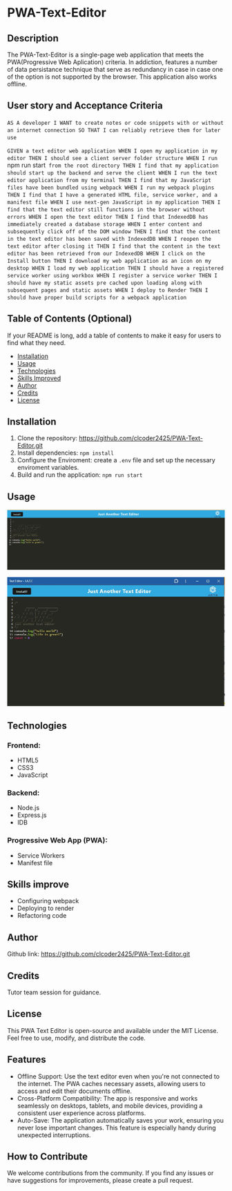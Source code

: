 # PWA-Text-Editor


## Description

The PWA-Text-Editor is a single-page web application that meets the PWA(Progressive Web Aplication) criteria. In addiction, features a number of data persistance technique that serve as redundancy in case in case one of the option is not supported by the browser. This application also works offline.

## User story and Acceptance Criteria
`
AS A developer
I WANT to create notes or code snippets with or without an internet connection
SO THAT I can reliably retrieve them for later use
`

`GIVEN a text editor web application
WHEN I open my application in my editor
THEN I should see a client server folder structure
WHEN I run `npm run start` from the root directory
THEN I find that my application should start up the backend and serve the client
WHEN I run the text editor application from my terminal
THEN I find that my JavaScript files have been bundled using webpack
WHEN I run my webpack plugins
THEN I find that I have a generated HTML file, service worker, and a manifest file
WHEN I use next-gen JavaScript in my application
THEN I find that the text editor still functions in the browser without errors
WHEN I open the text editor
THEN I find that IndexedDB has immediately created a database storage
WHEN I enter content and subsequently click off of the DOM window
THEN I find that the content in the text editor has been saved with IndexedDB
WHEN I reopen the text editor after closing it
THEN I find that the content in the text editor has been retrieved from our IndexedDB
WHEN I click on the Install button
THEN I download my web application as an icon on my desktop
WHEN I load my web application
THEN I should have a registered service worker using workbox
WHEN I register a service worker
THEN I should have my static assets pre cached upon loading along with subsequent pages and static assets
WHEN I deploy to Render
THEN I should have proper build scripts for a webpack application`
## Table of Contents (Optional)

If your README is long, add a table of contents to make it easy for users to find what they need.

- [Installation](#installation)
- [Usage](#usage)
- [Technologies](#technologies)
- [Skills Improved](#skills-improved)
- [Author](#author)
- [Credits](#credits)
- [License](#license)

## Installation

1. Clone the repository: https://github.com/clcoder2425/PWA-Text-Editor.git
2. Install dependencies: `npm install`
3. Configure the Enviroment: create a `.env` file and set up the necessary enviroment variables.
4. Build and run the application: `npm run start`

## Usage

![appPreview](./images/PWA_text_editor_screenshoot.JPG)

![appPreview2](./images/PWAScreenshotOutside_browser.JPG)

## Technologies
### Frontend:

- HTML5
- CSS3
- JavaScript
### Backend:

- Node.js
- Express.js
- IDB 
### Progressive Web App (PWA):

- Service Workers
- Manifest file
## Skills improve
- Configuring webpack
- Deploying to render
- Refactoring code

## Author
Github link: https://github.com/clcoder2425/PWA-Text-Editor.git
## Credits

Tutor team session for guidance.

## License

This PWA Text Editor is open-source and available under the MIT License. Feel free to use, modify, and distribute the code.

## Features

- Offline Support: Use the text editor even when you're not connected to the internet. The PWA caches necessary assets, allowing users to access and edit their documents offline.
- Cross-Platform Compatibility: The app is responsive and works seamlessly on desktops, tablets, and mobile devices, providing a consistent user experience across platforms.
- Auto-Save: The application automatically saves your work, ensuring you never lose important changes. This feature is especially handy during unexpected interruptions.

## How to Contribute

We welcome contributions from the community. If you find any issues or have suggestions for improvements, please create a pull request.
